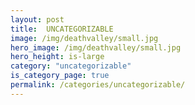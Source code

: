 ```yaml
---
layout: post
title:  UNCATEGORIZABLE
image: /img/deathvalley/small.jpg
hero_image: /img/deathvalley/small.jpg
hero_height: is-large
category: "uncategorizable"
is_category_page: true
permalink: /categories/uncategorizable/
---
```




